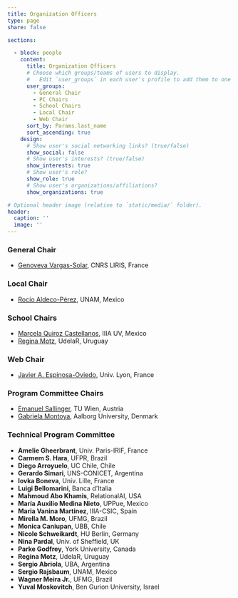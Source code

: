 ```yaml
---
title: Organization Officers
type: page
share: false

sections:

  - block: people
    content:
      title: Organization Officers
      # Choose which groups/teams of users to display.
      #   Edit `user_groups` in each user's profile to add them to one or more of these groups.
      user_groups:
        - General Chair
        - PC Chairs
        - School Chairs
        - Local Chair
        - Web Chair
      sort_by: Params.last_name
      sort_ascending: true
    design:
      # Show user's social networking links? (true/false)
      show_social: false
      # Show user's interests? (true/false)
      show_interests: true
      # Show user's role?
      show_role: true
      # Show user's organizations/affiliations?
      show_organizations: true

# Optional header image (relative to `static/media/` folder).
header:
  caption: ''
  image: ''
---
```


### General Chair

* [Genoveva Vargas-Solar](mailto:genoveva.vargas-solar@cnrs.fr), CNRS LIRIS, France
 
### Local Chair
* [Rocío Aldeco-Pérez](mailto:raldeco@unam.mx), UNAM, Mexico 

### School Chairs
* [Marcela Quiroz Castellanos](mailto:maquiroz@uv.mx), IIIA UV, Mexico
* [Regina Motz](mailto:rmotz@fing.edu.uy), UdelaR, Uruguay

### Web Chair

* [Javier A. Espinosa-Oviedo](mailto:javier.espinosa@liris.cnrs.fr), Univ. Lyon, France


### Program Committee Chairs
* [Emanuel Sallinger](mailto:sallinger@dbai.tuwien.ac.at), TU Wien, Austria 
* [Gabriela Montoya](mailto:gmontoya@cs.aau.dk), Aalborg University, Denmark 

### Technical Program Committee

* **Amelie Gheerbrant**, Univ. Paris-IRIF, France
* **Carmem S. Hara**, UFPR, Brazil
* **Diego Arroyuelo**, UC Chile, Chile
* **Gerardo Simari**, UNS-CONICET, Argentina
* **Iovka Boneva**, Univ. Lille, France
* **Luigi Bellomarini**, Banca d'Italia
* **Mahmoud Abo Khamis**, RelationalAI, USA
* **María Auxilio Medina Nieto**, UPPue, Mexico
* **Maria Vanina Martinez**, IIIA-CSIC, Spain
* **Mirella M. Moro**, UFMG, Brazil
* **Monica Caniupan**, UBB, Chile
* **Nicole Schweikardt**, HU Berlin, Germany
* **Nina Pardal**, Univ. of Sheffield, UK
* **Parke Godfrey**, York University, Canada
* **Regina Motz**, UdelaR, Uruguay
* **Sergio Abriola**, UBA, Argentina
* **Sergio Rajsbaum**, UNAM, Mexico
* **Wagner Meira Jr.**, UFMG, Brazil
* **Yuval Moskovitch**, Ben Gurion University, Israel
